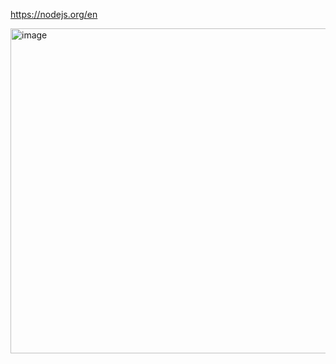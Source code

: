 <https://nodejs.org/en>


<img width="520" alt="image" src="https://github.com/juhyun98/NodeJS/assets/140494238/8cd07276-1ab5-4531-92a7-25070dd08674">
